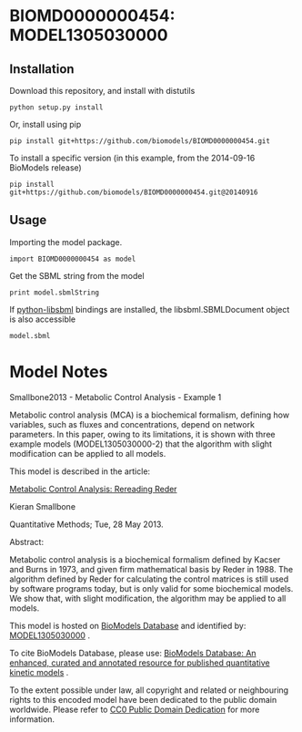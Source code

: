 # BIOMD0000000454: MODEL1305030000

## Installation

Download this repository, and install with distutils

`python setup.py install`

Or, install using pip

`pip install git+https://github.com/biomodels/BIOMD0000000454.git`

To install a specific version (in this example, from the 2014-09-16 BioModels release)

`pip install git+https://github.com/biomodels/BIOMD0000000454.git@20140916`

## Usage

Importing the model package.

`import BIOMD0000000454 as model`

Get the SBML string from the model

`print model.sbmlString`

If [python-libsbml](https://pypi.python.org/pypi/python-libsbml) bindings are
installed, the libsbml.SBMLDocument object is also accessible

`model.sbml`


# Model Notes


Smallbone2013 - Metabolic Control Analysis - Example 1

Metabolic control analysis (MCA) is a biochemical formalism, defining how
variables, such as fluxes and concentrations, depend on network parameters. In
this paper, owing to its limitations, it is shown with three example models
(MODEL1305030000-2) that the algorithm with slight modification can be applied
to all models.

This model is described in the article:

[Metabolic Control Analysis: Rereading
Reder](http://identifiers.org/arxiv/1305.6449)

Kieran Smallbone

Quantitative Methods; Tue, 28 May 2013.

Abstract:

Metabolic control analysis is a biochemical formalism defined by Kacser and
Burns in 1973, and given firm mathematical basis by Reder in 1988. The
algorithm defined by Reder for calculating the control matrices is still used
by software programs today, but is only valid for some biochemical models. We
show that, with slight modification, the algorithm may be applied to all
models.

This model is hosted on [BioModels Database](http://www.ebi.ac.uk/biomodels/)
and identified by:
[MODEL1305030000](http://identifiers.org/biomodels.db/MODEL1305030000) .

To cite BioModels Database, please use: [BioModels Database: An enhanced,
curated and annotated resource for published quantitative kinetic
models](http://identifiers.org/pubmed/20587024) .

To the extent possible under law, all copyright and related or neighbouring
rights to this encoded model have been dedicated to the public domain
worldwide. Please refer to [CC0 Public Domain
Dedication](http://creativecommons.org/publicdomain/zero/1.0/) for more
information.


